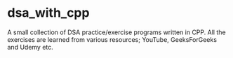 # dsa_with_cpp
A small collection of DSA practice/exercise programs written in CPP. All the exercises are learned from various resources; YouTube, GeeksForGeeks and Udemy etc.
